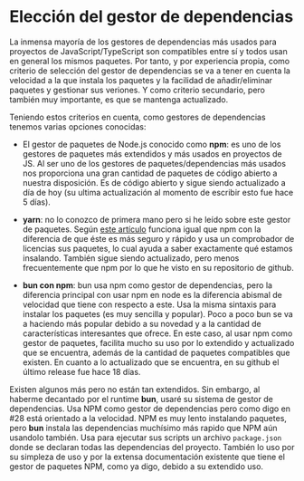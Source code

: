 # Elección del gestor de dependencias

La inmensa mayoría de los gestores de dependencias más usados para proyectos de JavaScript/TypeScript son compatibles entre sí y todos usan en general los mismos paquetes. Por tanto, y por experiencia propia, como criterio de selección del gestor de dependencias se va a tener en cuenta la velocidad a la que instala los paquetes y la facilidad de añadir/eliminar paquetes y gestionar sus veriones. Y como criterio secundario, pero también muy importante, es que se mantenga actualizado.

Teniendo estos criterios en cuenta, como gestores de dependencias tenemos varias opciones conocidas:

- El gestor de paquetes de Node.js conocido como __npm__: es uno de los gestores de paquetes más extendidos y más usados en proyectos de JS. Al ser uno de los gestores de paquetes/dependencias más usados nos proporciona una gran cantidad de paquetes de código abierto a nuestra disposición. Es de código abierto y sigue siendo actualizado a día de hoy (su ultima actualización al momento de escribir esto fue hace 5 días).

- __yarn__: no lo conozco de primera mano pero si he leído sobre este gestor de paquetes. Según [este artículo](https://openwebinars.net/blog/que-es-yarn/) funciona igual que npm con la diferencia de que éste es más seguro y rápido y usa un comprobador de licencias sus paquetes, lo cual ayuda a saber exactamente qué estamos insalando. También sigue siendo actualizado, pero menos frecuentemente que npm por lo que he visto en su repositorio de github.

- __bun con npm__: bun usa npm como gestor de dependencias, pero la diferencia principal con usar npm en node es la diferencia abismal de velocidad que tiene con respecto a este. Usa la misma sintaxis para instalar los paquetes (es muy sencilla y popular). Poco a poco bun se va a haciendo más popular debido a su novedad y a la cantidad de características interesantes que ofrece. En este caso, al usar npm como gestor de paquetes, facilita mucho su uso por lo extendido y actualizado que se encuentra, además de la cantidad de paquetes compatibles que existen. En cuanto a lo actualizado que se encuentra, en su github el último release fue hace 18 días.

Existen algunos más pero no están tan extendidos. Sin embargo, al haberme decantado por el runtime __bun__, usaré su sistema de gestor de dependencias. Usa NPM como gestor de dependencias pero como digo en #28 está orientado a la velocidad. NPM es muy lento instalando paquetes, pero __bun__ instala las dependencias muchísimo más rapido que NPM aún usandolo también. Usa para ejecutar sus scripts un archivo `package.json` donde se declaran todas las dependencias del proyecto. También lo uso por su simpleza de uso y por la extensa documentación existente que tiene el gestor de paquetes NPM, como ya digo, debido a su extendido uso.

